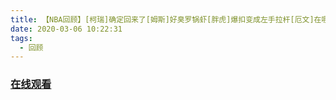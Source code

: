 ```yaml
---
title: 【NBA回顾】[柯瑞]确定回来了[姆斯]好臭罗锅虾[胖虎]爆扣变成左手拉杆[厄文]在哪裡？绿衫军球迷不留情｜暴力抄球
date: 2020-03-06 10:22:31
tags:
  - 回顾
---
```


### <a href="https://www.weibo.com/tv/v/Ixkc1FikV?fid=1034:4479421705289751" target="_blank">在线观看</a>

